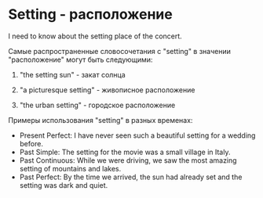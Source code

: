 # Setting - расположение

I need to know about the setting place of the concert.

Самые распространенные словосочетания с "setting" в значении "расположение" могут быть следующими:

1. "the setting sun" - закат солнца

2. "a picturesque setting" - живописное расположение

3. "the urban setting" - городское расположение

Примеры использования "setting" в разных временах:

- Present Perfect: I have never seen such a beautiful setting for a wedding before.
- Past Simple: The setting for the movie was a small village in Italy.
- Past Continuous: While we were driving, we saw the most amazing setting of mountains and lakes.
- Past Perfect: By the time we arrived, the sun had already set and the setting was dark and quiet.
